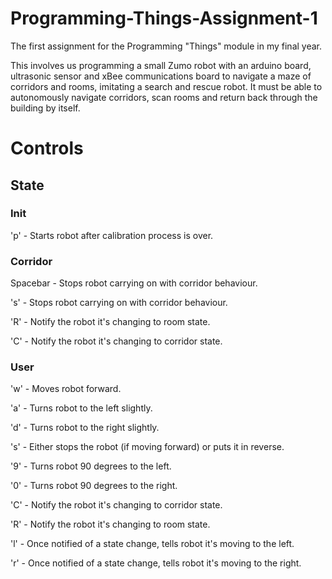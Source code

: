 # Programming-Things-Assignment-1
The first assignment for the Programming "Things" module in my final year.

This involves us programming a small Zumo robot with an arduino board, ultrasonic sensor and xBee communications board to navigate a maze of corridors and rooms, imitating a search and rescue robot. It must be able to autonomously navigate corridors, scan rooms and return back through the building by itself.

# Controls
## State
### Init
'p' - Starts robot after calibration process is over.
### Corridor
Spacebar  - Stops robot carrying on with corridor behaviour.

's'       - Stops robot carrying on with corridor behaviour.

'R'       - Notify the robot it's changing to room state.

'C'       - Notify the robot it's changing to corridor state.
### User
'w'       - Moves robot forward.

'a'       - Turns robot to the left slightly.

'd'       - Turns robot to the right slightly.

's'       - Either stops the robot (if moving forward) or puts it in reverse.

'9'       - Turns robot 90 degrees to the left.

'0'       - Turns robot 90 degrees to the right.

'C'       - Notify the robot it's changing to corridor state.

'R'       - Notify the robot it's changing to room state.

'l'       - Once notified of a state change, tells robot it's moving to the left.

'r'       - Once notified of a state change, tells robot it's moving to the right.

     
